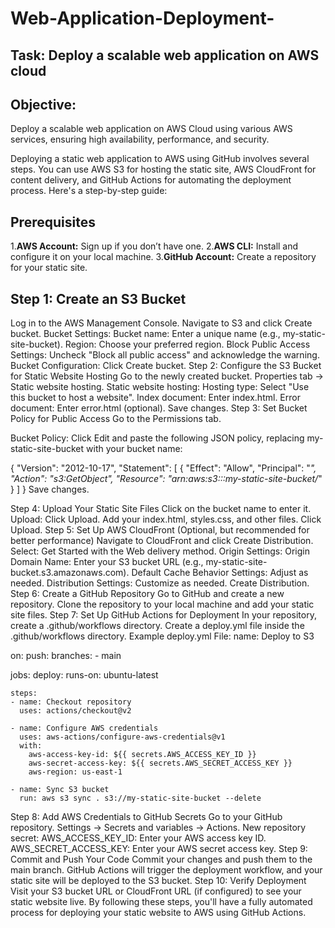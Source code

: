 # Web-Application-Deployment-
## Task: Deploy a scalable web application on AWS cloud

## Objective:
Deploy a scalable web application on AWS Cloud using various AWS services, ensuring high availability, performance, and security.

Deploying a static web application to AWS using GitHub involves several steps. You can use AWS S3 for hosting the static site, AWS CloudFront for content delivery, and GitHub Actions for automating the deployment process. Here's a step-by-step guide:

## Prerequisites
1.**AWS Account:** Sign up if you don’t have one.
2.**AWS CLI:** Install and configure it on your local machine.
3.**GitHub Account:** Create a repository for your static site.
## Step 1: Create an S3 Bucket
Log in to the AWS Management Console.
Navigate to S3 and click Create bucket.
Bucket Settings:
Bucket name: Enter a unique name (e.g., my-static-site-bucket).
Region: Choose your preferred region.
Block Public Access Settings: Uncheck "Block all public access" and acknowledge the warning.
Bucket Configuration: Click Create bucket.
Step 2: Configure the S3 Bucket for Static Website Hosting
Go to the newly created bucket.
Properties tab → Static website hosting.
Static website hosting:
Hosting type: Select "Use this bucket to host a website".
Index document: Enter index.html.
Error document: Enter error.html (optional).
Save changes.
Step 3: Set Bucket Policy for Public Access
Go to the Permissions tab.

Bucket Policy: Click Edit and paste the following JSON policy, replacing my-static-site-bucket with your bucket name:

{
  "Version": "2012-10-17",
  "Statement": [
    {
      "Effect": "Allow",
      "Principal": "*",
      "Action": "s3:GetObject",
      "Resource": "arn:aws:s3:::my-static-site-bucket/*"
    }
  ]
}
Save changes.

Step 4: Upload Your Static Site Files
Click on the bucket name to enter it.
Upload:
Click Upload.
Add your index.html, styles.css, and other files.
Click Upload.
Step 5: Set Up AWS CloudFront (Optional, but recommended for better performance)
Navigate to CloudFront and click Create Distribution.
Select: Get Started with the Web delivery method.
Origin Settings:
Origin Domain Name: Enter your S3 bucket URL (e.g., my-static-site-bucket.s3.amazonaws.com).
Default Cache Behavior Settings: Adjust as needed.
Distribution Settings: Customize as needed.
Create Distribution.
Step 6: Create a GitHub Repository
Go to GitHub and create a new repository.
Clone the repository to your local machine and add your static site files.
Step 7: Set Up GitHub Actions for Deployment
In your repository, create a .github/workflows directory.
Create a deploy.yml file inside the .github/workflows directory.
Example deploy.yml File:
name: Deploy to S3

on:
  push:
    branches:
      - main

jobs:
  deploy:
    runs-on: ubuntu-latest

    steps:
    - name: Checkout repository
      uses: actions/checkout@v2

    - name: Configure AWS credentials
      uses: aws-actions/configure-aws-credentials@v1
      with:
        aws-access-key-id: ${{ secrets.AWS_ACCESS_KEY_ID }}
        aws-secret-access-key: ${{ secrets.AWS_SECRET_ACCESS_KEY }}
        aws-region: us-east-1

    - name: Sync S3 bucket
      run: aws s3 sync . s3://my-static-site-bucket --delete
Step 8: Add AWS Credentials to GitHub Secrets
Go to your GitHub repository.
Settings → Secrets and variables → Actions.
New repository secret:
AWS_ACCESS_KEY_ID: Enter your AWS access key ID.
AWS_SECRET_ACCESS_KEY: Enter your AWS secret access key.
Step 9: Commit and Push Your Code
Commit your changes and push them to the main branch.
GitHub Actions will trigger the deployment workflow, and your static site will be deployed to the S3 bucket.
Step 10: Verify Deployment
Visit your S3 bucket URL or CloudFront URL (if configured) to see your static website live.
By following these steps, you'll have a fully automated process for deploying your static website to AWS using GitHub Actions.
